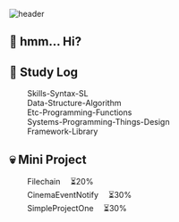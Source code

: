 ![header](https://capsule-render.vercel.app/api?type=transparent&color=auto&height=260&section=header&text=Deeklming's&fontSize=80&desc=github&descSize=30&descAlignY=55)

## 👋 hmm... Hi?

## 👀 Study Log
&emsp;&emsp; Skills-Syntax-SL   
&emsp;&emsp; Data-Structure-Algorithm   
&emsp;&emsp; Etc-Programming-Functions   
&emsp;&emsp; Systems-Programming-Things-Design   
&emsp;&emsp; Framework-Library   

## 💀 Mini Project
&emsp;&emsp; Filechain &emsp;⏳20%   
&emsp;&emsp; CinemaEventNotify &emsp;⏳30%   
&emsp;&emsp; SimpleProjectOne &emsp;⏳30%   


<!--
**Deeklming/Deeklming** is a ✨ _special_ ✨ repository because its `README.md` (this file) appears on your GitHub profile.

Here are some ideas to get you started:

- 🔭 I’m currently working on ...
- 🌱 I’m currently learning ...
- 👯 I’m looking to collaborate on ...
- 🤔 I’m looking for help with ...
- 💬 Ask me about ...
- 📫 How to reach me: ...
- 😄 Pronouns: ...
- ⚡ Fun fact: ...
- 💯% 
-->
